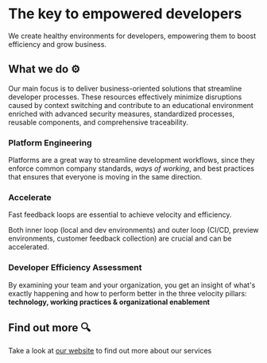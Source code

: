 # The key to empowered developers
We create healthy environments for developers, empowering them to boost efficiency and grow business.

## What we do ⚙️
Our main focus is to deliver business-oriented solutions that streamline developer processes. These resources effectively minimize disruptions caused by context switching and contribute to an educational environment enriched with advanced security measures, standardized processes, reusable components, and comprehensive traceability.

### Platform Engineering
Platforms are a great way to streamline development workflows, since they enforce common company standards, *ways of working*, and best practices that ensures that everyone is moving in the same direction.

### Accelerate
Fast feedback loops are essential to achieve velocity and efficiency.

Both inner loop (local and dev environments) and outer loop (CI/CD, preview environments, customer feedback collection) are crucial and can be accelerated.

### Developer Efficiency Assessment
By examining your team and your organization, you get an insight of what's exactly happening and how to perform better in the three velocity pillars: **technology, working practices & organizational enablement**


## Find out more 🔍
Take a look at [our website](https://devxp.tech) to find out more about our services
<!--

**Here are some ideas to get you started:**

🙋‍♀️ A short introduction - what is your organization all about?
🌈 Contribution guidelines - how can the community get involved?
👩‍💻 Useful resources - where can the community find your docs? Is there anything else the community should know?
🍿 Fun facts - what does your team eat for breakfast?
🧙 Remember, you can do mighty things with the power of [Markdown](https://docs.github.com/github/writing-on-github/getting-started-with-writing-and-formatting-on-github/basic-writing-and-formatting-syntax)
-->
